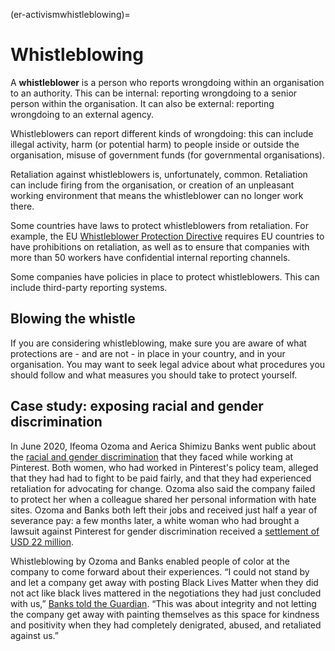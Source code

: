 (er-activismwhistleblowing)=
# Whistleblowing

A **whistleblower** is a person who reports wrongdoing within an organisation to an authority.
This can be internal: reporting wrongdoing to a senior person within the organisation.
It can also be external: reporting wrongdoing to an external agency.

Whistleblowers can report different kinds of wrongdoing: this can include illegal activity, harm (or potential harm) to people inside or outside the organisation, misuse of government funds (for governmental organisations). 

Retaliation against whistleblowers is, unfortunately, common.
Retaliation can include firing from the organisation, or creation of an unpleasant working environment that means the whistleblower can no longer work there. 

Some countries have laws to protect whistleblowers from retaliation.
For example, the EU [Whistleblower Protection Directive](https://www.cliffordchance.com/insights/resources/blogs/regulatory-investigations-financial-crime-insights/the-new-eu-whistleblower-protection-directive-are-the-member.html) requires EU countries to have prohibitions on retaliation, as well as to ensure that companies with more than 50 workers have confidential internal reporting channels. 

Some companies have policies in place to protect whistleblowers.
This can include third-party reporting systems. 

## Blowing the whistle
If you are considering whistleblowing, make sure you are aware of what protections are - and are not - in place in your country, and in your organisation.
You may want to seek legal advice about what procedures you should follow and what measures you should take to protect yourself. <!--(Link to legal advice disclaimer)-->

## Case study: exposing racial and gender discrimination
In June 2020, Ifeoma Ozoma and Aerica Shimizu Banks went public about the [racial and gender discrimination](https://www.theguardian.com/technology/2020/dec/18/pinterest-gender-discrimination-lawsuit-black-workers) that they faced while working at Pinterest. 
Both women, who had worked in Pinterest's policy team, alleged that they had had to fight to be paid fairly, and that they had experienced retaliation for advocating for change. Ozoma also said the company failed to protect her when a colleague shared her personal information with hate sites.
Ozoma and Banks both left their jobs and received just half a year of severance pay: a few months later, a white woman who had brought a lawsuit against Pinterest for gender discrimination received a [settlement of USD 22 million](https://techcrunch.com/2020/12/15/pinterests-22-5m-settlement-highlights-techs-inequities-say-former-employees-who-alleged-discrimination/?guccounter=1&guce_referrer=aHR0cHM6Ly9lbi53aWtpcGVkaWEub3JnLw&guce_referrer_sig=AQAAACZ34jVrpq4QDy88mJNelRDz8GP8aOLKVD8QSy5jN5q3mgSFYc2g7BGJpcT1jrJxwCEbRhbE0MbBZVE3Cgyj4qjvfhdvWPVTGdwez9zsIsFnRArQev8e2plH0SmtILq2TNGbgqFHuEtehiJxaDhz0yXsCSLFoU9Xl8avKyirjHYp).

Whistleblowing by Ozoma and Banks enabled people of color at the company to come forward about their experiences.
“I could not stand by and let a company get away with posting Black Lives Matter when they did not act like black lives mattered in the negotiations they had just concluded with us,” [Banks told the Guardian](https://www.theguardian.com/technology/2020/dec/18/pinterest-gender-discrimination-lawsuit-black-workers). 
“This was about integrity and not letting the company get away with painting themselves as this space for kindness and positivity when they had completely denigrated, abused, and retaliated against us.”
